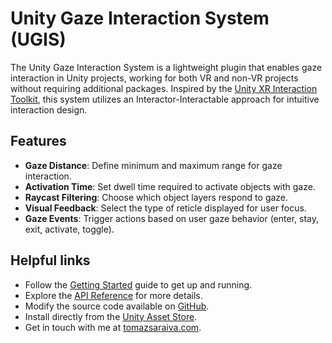 # Unity Gaze Interaction System (UGIS)

The Unity Gaze Interaction System is a lightweight plugin that enables gaze interaction in Unity projects, working for both VR and non-VR projects without requiring additional packages. Inspired by the [Unity XR Interaction Toolkit](https://docs.unity3d.com/Packages/com.unity.xr.interaction.toolkit@2.0/manual/index.html), this system utilizes an Interactor-Interactable approach for intuitive interaction design.

## Features

- **Gaze Distance**: Define minimum and maximum range for gaze interaction.
- **Activation Time**: Set dwell time required to activate objects with gaze.
- **Raycast Filtering**: Choose which object layers respond to gaze.
- **Visual Feedback**: Select the type of reticle displayed for user focus.
- **Gaze Events**: Trigger actions based on user gaze behavior (enter, stay, exit, activate, toggle).

## Helpful links

- Follow the [Getting Started](docs/getting-started.html) guide to get up and running.
- Explore the [API Reference](api/TS.GazeInteraction.html) for more details.
- Modify the source code available on [GitHub](https://github.com/tomazsaraiva/unity-gaze-interaction).
- Install directly from the [Unity Asset Store](https://assetstore.unity.com/packages/tools/camera/vr-gaze-interaction-system-241337).
- Get in touch with me at [tomazsaraiva.com](https://tomazsaraiva.com).
